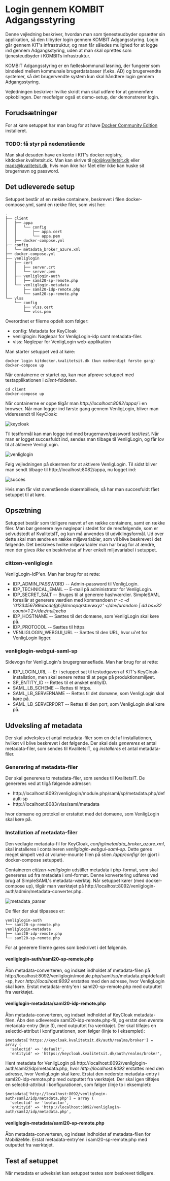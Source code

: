 # Login gennem KOMBIT Adgangsstyring
Denne vejledning beskriver, hvordan man som tjenesteudbyder opsætter sin applikation, så den tilbyder login gennem KOMBIT Adgangsstyring. Login går gennem KIT's infrastruktur, og man får således mulighed for at logge ind gennem Adgangsstyring, uden at man skal oprettes som tjenesteudbyder i KOMBITs infrastruktur. 

KOMBIT Adgangsstyring er en fælleskommunal løsning, der fungerer som bindeled mellem kommunale brugerdatabaser (f.eks. AD) og brugervendte systemer, så det brugervendte system kun skal håndtere login gennem Adgangsstyring.

Vejledningen beskriver hvilke skridt man skal udføre for at gennemføre opkoblingen. Der medfølger også et demo-setup, der demonstrerer login.

## Forudsætninger
For at køre setuppet har man brug for at have [Docker Community Edition](https://docs.docker.com/install/) installeret. 

### TODO: få styr på nedenstående
Man skal desuden have en konto i KIT's docker registry, kitdocker.kvalitetsit.dk. Man kan skrive til njo@kvalitetsit.dk eller mads@kvalitetsit.dk, hvis man ikke har fået eller ikke kan huske sit brugernavn og password.

## Det udleverede setup
Setuppet består af en række containere, beskrevet i filen docker-compose.yml, samt en række filer, som vist her:

```
.
├── client
│   ├── appa
│   │   └── config
│   │       ├── appa.cert
│   │       └── appa.pem
│   ├── docker-compose.yml
├── config
│   └── metadata_broker_azure.xml
├── docker-compose.yml
├── venliglogin
│   ├── cert
│   │   ├── server.crt
│   │   └── server.pem
│   ├── venliglogin-auth
│   │   ├── saml20-sp-remote.php
│   └── venliglogin-metadata
│       ├── saml20-idp-remote.php
│       └── saml20-sp-remote.php
└── vlss
    └── config
        ├── vlss.cert
        └── vlss.pem

```

Overordnet er filerne opdelt som følger:
- config: Metadata for KeyCloak
- venliglogin: Nøglepar for VenligLogin-idp samt metadata-filer.
- vlss: Nøglepar for VenligLogin web-applikation

Man starter setuppet ved at køre:

```
docker login kitdocker.kvalitetsit.dk (kun nødvendigt første gang)
docker-compose up
```

Når containerne er startet op, kan man afprøve setuppet med testapplikationen i _client_-folderen.

```
cd client
docker-compose up
```

Når containerne er oppe tilgår man _http://localhost:8082/appa/_ i en browser. Når man logger ind første gang gennem VenligLogin, bliver man videresendt til KeyCloak:

![keycloak](images/keycloak_login.png)

Til testformål kan man logge ind med brugernavn/password _test/test_. Når man er logget succesfuldt ind, sendes man tilbage til VenligLogin, og får lov til at aktivere VenligLogin.

![venliglogin](images/aktiver_venliglogin.png)

Følg vejledningen på skærmen for at aktivere VenligLogin. Til sidst bliver man sendt tilbage til http://localhost:8082/appa, nu logget ind:

![succes](images/succes.png)

Hvis man får vist ovenstående skærmbillede, så har man succesfuldt fået setuppet til at køre.

## Opsætning
Setuppet består som tidligere nævnt af en række containere, samt en række filer. Man bør generere nye nøglepar i stedet for de medfølgende, som er selvudstedt af KvalitetsIT, og kun må anvendes til udviklingsformål. Ud over dette skal man ændre en række miljøvariabler, som vil blive beskrevet i det følgende. Det beskrives hvilke miljøvariabler man har brug for at ændre, men der gives _ikke_ en beskrivelse af hver enkelt miljøvariabel i setuppet.

### citizen-venliglogin
VenligLogin-IdP'en. Man har brug for at rette:

- IDP_ADMIN_PASSWORD
-- Admin-password til VenligLogin.
- IDP_TECHNICAL_EMAIL
-- E-mail på administrator for VenligLogin.
- IDP_SECRET_SALT
-- Bruges til at generere hashværdier. SimpleSAML foreslår at generere værdien med kommandoen _tr -c -d '0123456789abcdefghijklmnopqrstuvwxyz' </dev/urandom | dd bs=32 count=1 2>/dev/null;echo_
- IDP_HOSTNAME
-- Sættes til det domæne, som VenligLogin skal køre på.
- IDP_PROTOCOL
-- Sættes til https
- VENLIGLOGIN_WEBGUI_URL
-- Sættes til den URL, hvor ui'et for VenligLogin ligger.

### venliglogin-webgui-saml-sp
Sidevogn for VenligLogin's brugergrænseflade. Man har brug for at rette: 

- IDP_LOGIN_URL
-- Er i setuppet sat til testudgaven af KIT's KeyCloak-installation, men skal senere rettes til at pege på produktionsmiljøet.
- SP_ENTITY_ID
-- Rettes til et ønsket entityID.
- SAML_LB_SCHEME
-- Rettes til https.
- SAML_LB_SERVERNAME
-- Rettes til det domæne, som VenligLogin skal køre på.
- SAML_LB_SERVERPORT
-- Rettes til den port, som VenligLogin skal køre på.

## Udveksling af metadata
Der skal udveksles et antal metadata-filer som en del af installationen, hvilket vil blive beskrevet i det følgende. Der skal dels  _genereres_ et antal metadata-filer, som sendes til KvalitetsIT, og _installeres_ et antal metadata-filer.

### Generering af metadata-filer
Der skal genereres to metadata-filer, som sendes til KvalitetsIT. De genereres ved at tilgå følgende adresser:

 * http://localhost:8092/venliglogin/module.php/saml/sp/metadata.php/default-sp
 * http://localhost:8083/vlss/saml/metadata

hvor domæne og protokol er erstattet med det domæne, som VenligLogin skal køre på.

### Installation af metadata-filer
Den vedlagte metadata-fil for KeyCloak, _config/metadata_broker_azure.xml_, skal installeres i containeren _venliglogin-webgui-saml-sp_. Dette gøres meget simpelt ved at volume-mounte filen på stien _/app/config/_ (er gjort i docker-compose setuppet).

Containeren _citizen-venliglogin_ udstiller metadata i php-format, som skal genereres ud fra metadata i xml-format. Denne konvertering udføres ved brug af SimpleSAML's metadata-værktøj. Når setuppet kører (med docker-compose up), tilgår man værktøjet på http://localhost:8092/venliglogin-auth/admin/metadata-converter.php.

![metadata_parser](images/metadata_parser.png)

De filer der skal tilpasses er:

```
venliglogin-auth
└── saml20-sp-remote.php
venliglogin-metadata
├── saml20-idp-remote.php
└── saml20-sp-remote.php
```

For at generere filerne gøres som beskrivet i det følgende.

#### venliglogin-auth/saml20-sp-remote.php
Åbn metadata-converteren, og indsæt indholdet af metadata-filen på http://localhost:8092/venliglogin/module.php/saml/sp/metadata.php/default-sp, hvor _http://localhost:8092_ erstattes med den adresse, hvor VenligLogin skal køre. Erstat metadata-entry'en i saml20-sp-remote.php med outputtet fra værktøjet.

#### venliglogin-metadata/saml20-idp-remote.php
Åbn metadata-converteren, og indsæt indholdet af KeyCloak metadata-filen. Åbn den udleverede saml20-idp-remote.php-fil, og erstat den øverste metadata-entry (linje 3), med outputtet fra værktøjet. Der skal tilføjes en selectid-attribut i konfigurationen, som følger (linje to i eksemplet):

```
$metadata['https://keycloak.kvalitetsit.dk/auth/realms/broker'] = array (
  'selectid' => 'default',
  'entityid' => 'https://keycloak.kvalitetsit.dk/auth/realms/broker',
```

Hent metadata for VenligLogin på http://localhost:8092/venliglogin-auth/saml2/idp/metadata.php, hvor _http://localhost:8092_ erstattes med den adresse, hvor VenligLogin skal køre. Erstat den nederste metadata-entry i saml20-idp-remote.php med outputtet fra værktøjet. Der skal igen tilføjes en selectid-attribut i konfigurationen, som følger (linje to i eksemplet):

```
$metadata['http://localhost:8092/venliglogin-auth/saml2/idp/metadata.php'] = array (
  'selectid' => 'twofactor',
  'entityid' => 'http://localhost:8092/venliglogin-auth/saml2/idp/metadata.php',
```

#### venliglogin-metadata/saml20-sp-remote.php
Åbn metadata-converteren, og indsæt indholdet af metadata-filen for MobilizeMe. Erstat metadata-entry'en i saml20-sp-remote.php med outputtet fra værktøjet. 

## Test af setuppet
Når metadata er udvekslet kan setuppet testes som beskrevet tidligere.
